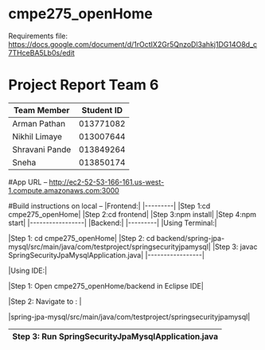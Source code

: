 # cmpe275_openHome

Requirements file: https://docs.google.com/document/d/1rOctIX2Gr5QnzoDl3ahkj1DG14O8d_c7THceBA5Lb0s/edit

# Project Report Team 6

 
|Team Member|Student ID|
|-----------|------------|
|Arman Pathan|013771082|
|Nikhil Limaye|013007644|
|Shravani Pande|013849264|
|Sneha|013850174|

#App URL –  http://ec2-52-53-166-161.us-west-1.compute.amazonaws.com:3000
 
#Build instructions on local –
 |Frontend:|
 |---------|
|Step 1:cd cmpe275_openHome|
|Step 2:cd frontend|
|Step 3:npm install|
|Step 4:npm start|
|-----------------|
|Backend:|
|---------|
|Using Terminal:| 

|Step 1: cd cmpe275_openHome|
|Step 2: cd backend/spring-jpa-mysql/src/main/java/com/testproject/springsecurityjpamysql|
|Step 3: javac SpringSecurityJpaMysqlApplication.java|
|-----------------|

|Using IDE:|

|Step 1: Open cmpe275_openHome/backend in Eclipse IDE|

|Step 2: Navigate to : |

|spring-jpa-mysql/src/main/java/com/testproject/springsecurityjpamysql|

|Step 3: Run SpringSecurityJpaMysqlApplication.java|
|----------------|


